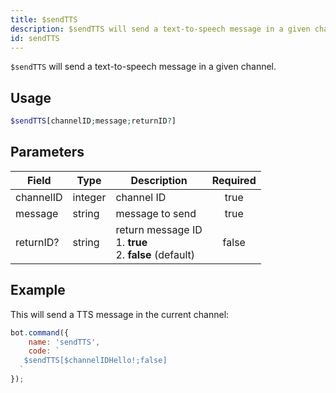 ```yaml
---
title: $sendTTS
description: $sendTTS will send a text-to-speech message in a given channel.
id: sendTTS
---
```


`$sendTTS` will send a text-to-speech message in a given channel.

## Usage

```php
$sendTTS[channelID;message;returnID?]
```

## Parameters 

| Field     | Type    | Description     | Required |
|-----------|---------|-----------------|:--------:|
| channelID  | integer | channel ID        |   true   |
| message  | string | message to send        |   true   |
| returnID?  | string | return message ID  <br /> 1. **true** <br /> 2. **false** (default)       |   false   |

## Example

This will send a TTS message in the current channel:

```javascript
bot.command({
    name: 'sendTTS',
    code: `
   $sendTTS[$channelIDHello!;false]
  `
});
```